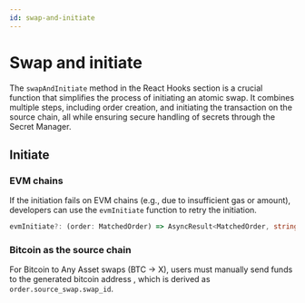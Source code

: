 ```yaml
---
id: swap-and-initiate
---
```


# Swap and initiate

The `swapAndInitiate` method in the React Hooks section is a crucial function that simplifies the process of initiating an atomic swap. It combines multiple steps, including order creation, and initiating the transaction on the source chain, all while ensuring secure handling of secrets through the Secret Manager.

## Initiate

### EVM chains

If the initiation fails on EVM chains (e.g., due to insufficient gas or amount), developers can use the `evmInitiate` function to retry the initiation.

```ts
evmInitiate?: (order: MatchedOrder) => AsyncResult<MatchedOrder, string>;
```

### Bitcoin as the source chain

For Bitcoin to Any Asset swaps (BTC -> X), users must manually send funds to the generated bitcoin address , which is derived as `order.source_swap.swap_id`.
